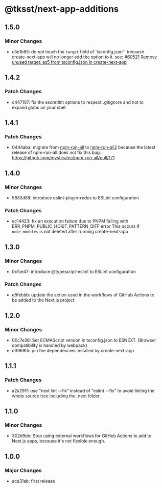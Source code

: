 # @tksst/next-app-additions

## 1.5.0

### Minor Changes

- c5e1b65: do not touch the `target` field of `tsconfig.json`` because create-next-app will no longer add the option to it.
  see: [#60521 Remove unused target: es5 from tsconfig.json in create-next-app](https://github.com/vercel/next.js/pull/60521)

## 1.4.2

### Patch Changes

- c447197: fix the secretlint options to respect .gitignore and not to expand globs on your shell

## 1.4.1

### Patch Changes

- 0444aba: migrate from [npm-run-all](https://www.npmjs.com/package/npm-run-all) to [npm-run-all2](https://www.npmjs.com/package/npm-run-all2) because the latest release of npm-run-all does not fix this bug: https://github.com/mysticatea/npm-run-all/pull/171

## 1.4.0

### Minor Changes

- 5883d88: introduce eslint-plugin-redos to ESLint configuration

### Patch Changes

- ec14423: fix an execution failure due to PNPM failing with ERR_PNPM_PUBLIC_HOIST_PATTERN_DIFF error
  This occurs if `node_modules` is not deleted after running create-next-app

## 1.3.0

### Minor Changes

- 0cfce47: introduce @typescript-eslint to ESLint configuration

### Patch Changes

- e8febbb: update the action used in the workflows of GitHub Actions to be added to the Next.js project

## 1.2.0

### Minor Changes

- 00c7e38: Set ECMAScript version in tsconfig.json to ESNEXT. (Browser compatibility is handled by webpack)
- d3969f5: pin the dependencies installed by create-next-app

## 1.1.1

### Patch Changes

- a2a291f: use "next lint --fix" instead of "eslint --fix" to avoid linting the whole source tree including the .next folder.

## 1.1.0

### Minor Changes

- 302d9de: Stop using external workflows for GitHub Actions to add to Next.js apps, because it's not flexible enough.

## 1.0.0

### Major Changes

- aca31ab: first release
